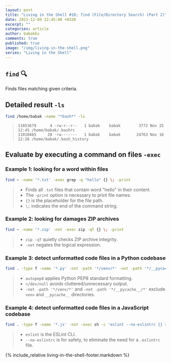 ```yaml
---
layout: post
title: "Living in the Shell #10; find (File/Directory Search) (Part 2)"
date: 2021-12-09 22:45:00 +0330
excerpt: ""
categories: article
author: babakks
comments: true
published: true
image: "/img/living-in-the-shell.png"
series: "Living in the Shell"
---
```


## `find` 🔍

Finds files matching given criteria.

## Detailed result `-ls`

```sh
find /home/babak -name "*bash*" -ls
```

> ```text
> 11053679      4 -rw-r--r--   1 babak    babak        3772 Nov 25 12:45 /home/babak/.bashrc
> 11010465     28 -rw-------   1 babak    babak       24763 Nov 16 12:26 /home/babak/.bash_history
> ```

## Evaluate by executing a command on files `-exec`

### Example 1: looking for a word within files

```sh
find ~ -name '*.txt' -exec grep -q "hello" {} \; -print
```

> - Finds all `.txt` files that contain word "hello" in their content.
> - The `-print` option is necessary to print file names.
> - `{}` is the placeholder for the file path.
> - `\;` indicates the end of the command string.

### Example 2: looking for damages ZIP archives

```sh
find ~ -name '*.zip' -not -exec zip -qT {} \; -print
```

> - `zip -qT` quietly checks ZIP archive integrity.
> - `-not` negates the logical expression.

### Example 3: detect unformatted code files in a Python codebase

```sh
find . -type f -name '*.py' -not -path '*/venv/*' -not -path '*/__pycache__/*' -not -exec sh -c 'python3 -m autopep8 {} >/dev/null' \; -print
```

> - `autopep8` applies Python PEP8 standard formatting.
> - `>/dev/null` avoids cluttered/unnecessary output.
> - `-not -path '*/venv/*'` and `-not -path '*/__pycache__/*'` exclude `venv` and `__pycache__` directories.

### Example 4: detect unformatted code files in a JavaScript codebase

```sh
find . -type f -name '*.js' -not -exec sh -c 'eslint --no-eslintrc {} >/dev/null' \; -print
```

> - `eslint` is the ESLint CLI.
> - `--no-eslintrc` is for safety, to eliminate the need for a `.eslintrc` file.

{% include_relative living-in-the-shell-footer.markdown %}
